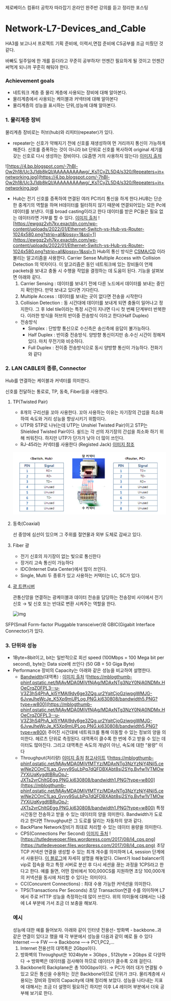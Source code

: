 제로베이스 컴퓨터 공학자 따라잡기 온라인 완주반 강의를 듣고 정리한 포스팅

# Network-L7-Devices_and_Cable

HA3를 보고나서 프로젝트 기획 준비에, 이력서,면접 준비에 CS공부를 조금 미뤘던 것 같다.

바빠도 일주일에 한 개를 듣더라고 꾸준히 공부하자! 언젠간 필요하게 될 것이고 언젠간 써먹게 되니까 꾸준히 해둬야 한다.

### Achievement goals

- 네트워크 계층 중 물리 계층에 사용되는 장비에 대해 알아본다.
- 물리계층에서 사용되는 케이블과 커넥터에 대해 알아본다
- 물리계층의 성능을 표시하는 단위,성능에 대해 알아본다.

### 1. 물리계층 장비

물리계층 장비로는 허브(hub)와 리피터(repeater)가 있다.

- repeater는 신호가 약해지기 전에 신호를 재생성하여 먼 거리까지 통신이 가능하게 해준다. 신호를 증폭하는 것이 아니라 bit 단위로 신호를 복사하여 original 세기를 갖는 신호로 다시 생성하는 장비이다. (요즘엔 거의 사용하지 않는다) [이미지 출처](http://commonerrors.blogspot.com/2013/06/hub-vs-switch-vs-repeater-lan-devices.html)

![https://4.bp.blogspot.com/-7hBl-Ow2h18/Uc3J1db8kQI/AAAAAAAAAwg/_KsTCyZL5D4/s320/Repeaters+in+networking.jpg](https://4.bp.blogspot.com/-7hBl-Ow2h18/Uc3J1db8kQI/AAAAAAAAAwg/_KsTCyZL5D4/s320/Repeaters+in+networking.jpg)

- Hub는 전기 신호를 증폭하여 연결된 여러 PC끼리 통신을 하게 한다.HUB는 단순한 중계기의 역할을 하며 H데이터를 필터하지 않기 때문에 연결되어있는 모든 Pc에 데이터를 보낸다. 이를 broad casting이라고 한다 데이터를 받은 PC들은 필요 없는 데이터라면 거부를 할 수 있다. [이미지 출처](https://afrozahmad.com/blog/ethernet-switch-vs-hub-vs-router/)
  ![https://ewgqz2vh7kv.exactdn.com/wp-content/uploads/2022/01/Ethernet-Switch-vs-Hub-vs-Router-1024x580.png?strip=all&lossy=1&ssl=1](https://ewgqz2vh7kv.exactdn.com/wp-content/uploads/2022/01/Ethernet-Switch-vs-Hub-vs-Router-1024x580.png?strip=all&lossy=1&ssl=1)
  Hub의 통신 방식은 [CSMA/CD](https://geek-university.com/csma-cd-explained/) 이라 불리는 알고리즘을 사용한다. Carrier Sense Multiple Access with Collision Detection 의 약자이다. 이 알고리즘은 동인 네트워크에 있는 장비들이 언제 packets을 보내고 충돌 시 수행을 작업을 결정하는 데 도움이 된다.
  기능을 살펴보면 아래와 같다.
  1. Carrier Sensing : 데이터를 보내기 전에 다른 노드에서 데이터를 보내는 중인지 확인한다. 만약 보내고 있다면 기다린다.
  2. Multiple Access : 데이터를 보내는 곳이 없다면 전송을 시작한다
  3. Collision Detection : 동 시간대에 데이터를 보내게 되면 충돌이 일어나고 정지한다. 그 후 Idel tile이라는 특정 시간이 지나면 다시 첫 번째 단계부터 반복한다.
     이러한 방식을 허브의 반이중 전송방식 이라고 한다(Half Duplex)
  - 전송방식
    - Simplex : 단방향 통신으로 수신측은 송신측에 응답이 불가능하다.
    - Half Duplex : 반이중 전송방식. 양방향 통신이지만 송.수신 시간이 정해져있다. 마치 무전기와 비슷하다.
    - Full Duplex : 전이중 전송방식으로 동시 양방향 통신이 가능하다. 전화기와 같다

### 2. LAN CABLE의 종류, Connector

Hub를 연결하는 케이블과 커넥터를 의미한다.

신호를 전달하는 통로로, TP, 동축, Fiber등을 사용한다.

1. TP(Twisted Pair)

   - 8개의 구리선을 꼬아 사용한다. 꼬아 사용하는 이유는 자기장의 간섭을 최소화 하여 속도와 거리 성능을 향상시키기 위함이다.
   - UTP와 STP로 나뉘는데 UTP는 Unshiel Twisted Pair)이고 STP는 Shielded Twisted Pair이다. 쉴드는 각 선의 자기장의 간섭을 최소화 하기 위해 씌워진다. 하지만 UTP가 단가가 낮아 더 많이 쓰인다.
   - RJ-45라는 커넥터를 사용한다 (Registed Jack) [이미지 참조](https://m.blog.naver.com/lunarispars/221435195633)

   ![Untitled](./img/Untitled.png)

2. 동축(Coaxial)

   선 중앙에 심선이 있으며 그 주위를 절연물과 외부 도체로 감싸고 있다.

3. Fiber 광

   - 전기 신호의 자기장이 없는 빛으로 통신한다
   - 장거리 고속 통신이 가능하다
   - IDC(Internet Data Center)에서 많이 쓰인다.
   - Single, Multi 두 종류가 있고 사용하는 커텍터는 LC, SC가 있다.

4. [광 트랜시버](http://m.itooza.com/view.php?ud=2015081909571211103)

   관통신망을 연결하는 광케이블과 데이터 전송을 담당하는 전송장비 사이에서 전기 신호 → 빛 신호 또는 반대로 변환 시켜주는 역할을 한다.

   ![img](http://menu.itooza.com/board/2015/08/f211820150819_kdh25920819095457.jpg)

SFP(Small Form-factor Pluggable transceiver)와 GBIC(Gigabit Interface Connector)가 있다.

### 3. 단위와 성능

- 1Byte=8bit이고, bit는 일반적으로 회선 speed (100Mbps = 100 Mega bit per second), byte는 Data size에 쓰인다 (50 GB = 50 Giga Byte)
- Performance
  장비의 Capacity는 아래와 같은 성능을 비교하여 설명한다.
  - [Bandwidth](<https://ko.wikipedia.org/wiki/%EB%8C%80%EC%97%AD%ED%8F%AD_(%EC%8B%A0%ED%98%B8_%EC%B2%98%EB%A6%AC)#:~:text=%EB%8C%80%EC%97%AD%ED%8F%AD(%E5%B8%B6%E5%9F%9F%E5%B9%85%2C%20%EC%98%81%EC%96%B4,bandwidth)%EB%A1%9C%20%EB%B6%80%EB%A5%BC%20%EC%88%98%20%EC%9E%88%EB%8B%A4.>)(대역폭) : [이미지 출처](https://m.blog.naver.com/PostView.naver?isHttpsRedirect=true&blogId=ki630808&logNo=221927880095)
    ![https://mblogthumb-phinf.pstatic.net/MjAyMDA0MjVfNjAg/MDAxNTg3NzY0NjA0NDMx.HOeCrqZOFPL3--u-V3Z3hS4PhA_kI5YMAI9dy6ge3ZQg.ur2YqitCjoGzjwpgWMJG-6JvwJheWcJe_K5Xp9mUPLog.PNG.ki630808/bandwidth5.PNG?type=w800](https://mblogthumb-phinf.pstatic.net/MjAyMDA0MjVfNjAg/MDAxNTg3NzY0NjA0NDMx.HOeCrqZOFPL3--u-V3Z3hS4PhA_kI5YMAI9dy6ge3ZQg.ur2YqitCjoGzjwpgWMJG-6JvwJheWcJe_K5Xp9mUPLog.PNG.ki630808/bandwidth5.PNG?type=w800)
    주어진 시간대에 네트워크를 통해 이동할 수 있는 정보의 양을 의미한다. 헤르츠 단위로 측정된다. 대역폭이 클수록 한 번에 주고 받을 수 있는 데이터도 많아진다. 그리고 대역폭은 속도의 개념이 아닌, 속도에 대한 “용량” 이다
  - Throughput(처리량) [이미지 출처](https://m.blog.naver.com/PostView.naver?isHttpsRedirect=true&blogId=ki630808&logNo=221927880095) [참고사이트](https://www.dnsstuff.com/latency-throughput-bandwidth)
    ![https://mblogthumb-phinf.pstatic.net/MjAyMDA0MjVfMTYz/MDAxNTg3NzYzNjY4NjI5.cewlNe2COnC1Laq_Gvyv9SuLbPq7dQFDBXAbt8sj2SYg.Bvfw1VTMOw7YXiUqKygdtlBRuOpJ-JXTs2vrChItGEgg.PNG.ki630808/bandwidth1.PNG?type=w800](https://mblogthumb-phinf.pstatic.net/MjAyMDA0MjVfMTYz/MDAxNTg3NzYzNjY4NjI5.cewlNe2COnC1Laq_Gvyv9SuLbPq7dQFDBXAbt8sj2SYg.Bvfw1VTMOw7YXiUqKygdtlBRuOpJ-JXTs2vrChItGEgg.PNG.ki630808/bandwidth1.PNG?type=w800)
    특정 시간동안 전송하고 받을 수 있는 데이터의 양을 의미한다. Bandwidth가 도로라고 한다면 Throughput은 그 도로를 달리는 자동차의 양과 같다.
  - BackPlane
    Network장비가 최대로 처리할 수 있는 데이터 용량을 의미한다.
  - CPS(Connections Per Second) [이미지 출처](https://tutledeveoper.wordpress.com/2017/08/26/cps-tps-%EC%B0%A8%EC%9D%B4/)
    ![https://tutledeveoper.files.wordpress.com/2017/08/l4_cps.png](https://tutledeveoper.files.wordpress.com/2017/08/l4_cps.png)
    초당 TCP 커넥션 연결을 생성할 수 있는 최개 개수를 의미하며 L4, session 단계에서 사용된다.
    [이 블로그](https://realforce111.tistory.com/48)에 자세히 설명을 해놓았다. Client가 load balancer의 vip로 접속을 하고 특정 서버로 분산 후 다시 세션을 끊는 과정을 1CPS라고 한다고 한다.
    예를 들면, 어떤 장비에서 100,000CS를 지원하면 초당 100,000개의 커넥션을 동시에 처리할 수 있다는 의미이다.
  - CC(Concurent Connections) : 최대 수용 가능한 커넥션을 의미한다.
  - TPS(Transactions Per Seconds)
    초당 Transaction연결 수를 의미하며 L7에서 주로 HTTP 성능을 측정하는데 많이 쓰인다.
    위의 의미들에 대해서는 나중에 L4 부분에 가서 조금 더 보충을 해보자.
  ### 예시
  성능에 대한 예를 들어보자. 아래와 같이 인터넷 전용선- 방화벽 - backbone..과 같은 연결이 있다고 했을 때 각 부분에서 성능을 다음과 같이 예로 들 수 있다
  Internet —→ FW —→ Backbone —→ PC1,PC2,...
  1. Internet 전용선의 대역폭은 2Gbps이다.
  2. 방화벽의 Throughput은 1024byte = 3Gbps , 512byte = 2Gbps 로 다양하다 → 방화벽은 데이터를 검사해야 하므로 데이터가 클수록 오래 걸린다.
  3. Backbone의 Backplane은 총 100Gbps이다. → PC가 여러 대가 연결될 수 있고 모든 통신을 수용하는 것은 Backbone이므로 단위가 크다.
     물리계층에 사용되는 장비와 장비의 Capacity에 대해 정리해 보았다. 성능을 나타내는 지표에 대해서는 조금 더 설명이 필요하긴 하지만 이후 L4 레이어 부분에서 더욱 공부해 보기로 한다.
